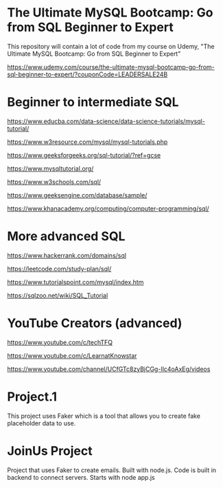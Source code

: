 # The Ultimate MySQL Bootcamp: Go from SQL Beginner to Expert
This repository will contain a lot of code from my course on Udemy, 
"The Ultimate MySQL Bootcamp: Go from SQL Beginner to Expert"

https://www.udemy.com/course/the-ultimate-mysql-bootcamp-go-from-sql-beginner-to-expert/?couponCode=LEADERSALE24B

# Beginner to intermediate SQL

https://www.educba.com/data-science/data-science-tutorials/mysql-tutorial/

https://www.w3resource.com/mysql/mysql-tutorials.php

https://www.geeksforgeeks.org/sql-tutorial/?ref=gcse

https://www.mysqltutorial.org/

https://www.w3schools.com/sql/

https://www.geeksengine.com/database/sample/

https://www.khanacademy.org/computing/computer-programming/sql/

# More advanced SQL

https://www.hackerrank.com/domains/sql

https://leetcode.com/study-plan/sql/

https://www.tutorialspoint.com/mysql/index.htm

https://sqlzoo.net/wiki/SQL_Tutorial

# YouTube Creators (advanced)

https://www.youtube.com/c/techTFQ

https://www.youtube.com/c/LearnatKnowstar

https://www.youtube.com/channel/UCfGTc8zyBjCGg-Ilc4oAxEg/videos

# Project.1
This project uses Faker which is a tool that allows you to create fake placeholder data to use.

# JoinUs Project
Project that uses Faker to create emails. Built with node.js. Code is built in backend to connect servers.
Starts with node app.js 

